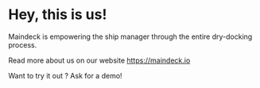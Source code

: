 # Hey, this is us!

Maindeck is empowering the ship manager through the entire dry-docking process. 

Read more about us on our website https://maindeck.io

Want to try it out ? Ask for a demo!